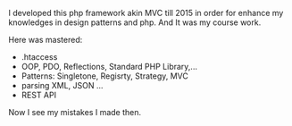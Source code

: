 I developed this php framework akin MVC till 2015 in order for enhance my knowledges in design patterns and php.
And It was my course work.

Here was mastered:
  - .htaccess
  - OOP, PDO, Reflections, Standard PHP Library,...
  - Patterns: Singletone, Regisrty, Strategy, MVC
  - parsing XML, JSON ...
  - REST API

Now I see my  mistakes I made then.
